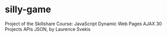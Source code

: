 # silly-game
Project of the Skillshare Course: JavaScript Dynamic Web Pages AJAX 30 Projects APIs JSON, by Laurence Svekis

